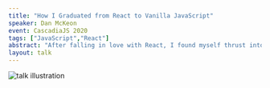 ```yaml
---
title: "How I Graduated from React to Vanilla JavaScript"
speaker: Dan McKeon
event: CascadiaJS 2020
tags: ["JavaScript","React"]
abstract: "After falling in love with React, I found myself thrust into the seemingly boring world of vanilla JavaScript. While at first I missed the conveniences of modern JS frameworks, it turned out I found a certain beauty in vanilla. Learn how we use vanilla JavaScript to build a cross-framework, accessible design system, and the insights we’ve gathered along the way."
layout: talk
---
```

![talk illustration](https://2020.cascadiajs.com/images/speakers/dan-mckeon-illustration.png)

